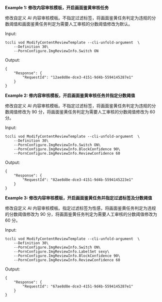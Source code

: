**Example 1: 修改内容审核模板，开启画面鉴黄审核任务**

修改自定义 AI 内容审核模板。不指定过滤标签，将画面鉴黄任务判定为违规的分数阈值和画面鉴黄任务判定为需要人工审核的分数阈值修改为默认。

Input: 

```
tccli vod ModifyContentReviewTemplate --cli-unfold-argument  \
    --Definition 30\
    --PornConfigure.ImgReviewInfo.Switch ON
```

Output: 
```
{
    "Response": {
        "RequestId": "12ae8d8e-dce3-4151-9d4b-5594145287e1"
    }
}
```

**Example 2: 修内容审核模板，开启画面鉴黄审核任务并指定分数阈值**

修改自定义 AI 内容审核模板。不指定过滤标签，将画面鉴黄任务判定为违规的分数阈值修改为 90 分，将画面鉴黄任务判定为需要人工审核的分数阈值修改为 60 分。

Input: 

```
tccli vod ModifyContentReviewTemplate --cli-unfold-argument  \
    --Definition 30\
    --PornConfigure.ImgReviewInfo.Switch ON\
    --PornConfigure.ImgReviewInfo.BlockConfidence 90\
    --PornConfigure.ImgReviewInfo.ReviewConfidence 60
```

Output: 
```
{
    "Response": {
        "RequestId": "82ae8d8e-dce3-4151-9d4b-5594145223e1"
    }
}
```

**Example 3: 修改内容审核模板，开启画面鉴黄任务并指定过滤标签及分数阈值**

修改自定义 AI 内容审核模板。指定过滤标签为性感，将画面鉴黄任务判定为违规的分数阈值修改为 90 分，将画面鉴黄任务判定为需要人工审核的分数阈值修改为 60 分。

Input: 

```
tccli vod ModifyContentReviewTemplate --cli-unfold-argument  \
    --Definition 30\
    --PornConfigure.ImgReviewInfo.Switch ON\
    --PornConfigure.ImgReviewInfo.LabelSet sexy\
    --PornConfigure.ImgReviewInfo.BlockConfidence 90\
    --PornConfigure.ImgReviewInfo.ReviewConfidence 60
```

Output: 
```
{
    "Response": {
        "RequestId": "67ae8d8e-dce3-4151-9d4b-5594145287e1"
    }
}
```

